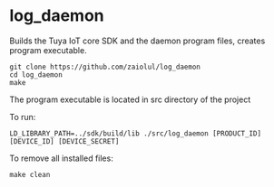 # log_daemon

Builds the Tuya IoT core SDK and the daemon program files, creates program executable.
```
git clone https://github.com/zaiolul/log_daemon
cd log_daemon
make
```
The program executable is located in src directory of the project

To run:
```
LD_LIBRARY_PATH=../sdk/build/lib ./src/log_daemon [PRODUCT_ID] [DEVICE_ID] [DEVICE_SECRET]
```

To remove all installed files:
```
make clean
```
